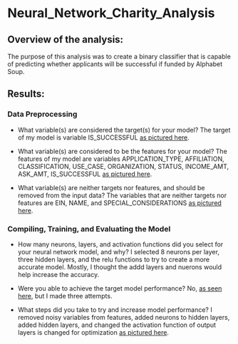 # Neural_Network_Charity_Analysis

## Overview of the analysis: 
The purpose of this analysis was to create a binary classifier that is capable of predicting whether applicants will be successful if funded by Alphabet Soup.

## Results: 

### Data Preprocessing

* What variable(s) are considered the target(s) for your model?
The target of my model is variable IS_SUCCESSFUL [as pictured here]().

* What variable(s) are considered to be the features for your model?
The features of my model are variables APPLICATION_TYPE, AFFILIATION,	CLASSIFICATION,	USE_CASE,	ORGANIZATION,	STATUS,	INCOME_AMT,	ASK_AMT,	IS_SUCCESSFUL [as pictured here]().

* What variable(s) are neither targets nor features, and should be removed from the input data?
The variables that are neither targets nor features are EIN, NAME, and SPECIAL_CONSIDERATIONS [as pictured here](https://github.com/LaurenSonis/Neural_Network_Charity_Analysis/blob/main/2021-04-18%20(4).png). 

### Compiling, Training, and Evaluating the Model

* How many neurons, layers, and activation functions did you select for your neural network model, and why?
I selected 8 neurons per layer, three hidden layers, and the relu functions to try to create a more accurate model. Mostly, I thought the addd layers and nuerons would help increase the accuracy.

* Were you able to achieve the target model performance?
No, [as seen here](https://github.com/LaurenSonis/Neural_Network_Charity_Analysis/blob/main/2021-04-18%20(6).png), but I made three attempts.

* What steps did you take to try and increase model performance?
I removed noisy variables from features, added neurons to hidden layers, added hidden layers, and changed the activation function of output layers is changed for optimization [as pictured here](https://github.com/LaurenSonis/Neural_Network_Charity_Analysis/blob/main/2021-04-18%20(5).png).

